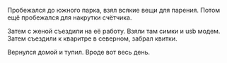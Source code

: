 Пробежался до южного парка, взял всякие вещи для парения.
Потом ещё пробежался для накрутки счётчика.

Затем с женой съездили на её работу. Взяли там симки и usb модем.
Затем съездили к кваритре в северном, забрал квитки.

Вернулся домой и тупил.
Вроде вот весь день.